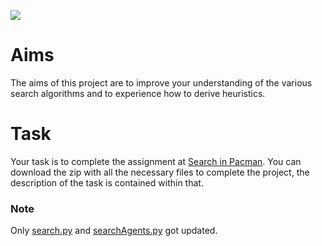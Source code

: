 ![](http://inst.eecs.berkeley.edu/~cs188/pacman/images/pacman_game.gif)

# Aims
The aims of this project are to improve your understanding of the various search algorithms and to experience how to derive heuristics.

# Task

Your task is to complete the assignment at [Search in Pacman](http://inst.eecs.berkeley.edu/~cs188/pacman/search.html). You can download the zip with all the necessary files to complete the project, the description of the task is contained within that.

### Note
Only [search.py](https://github.com/gaoxiangyu369/Pacman/blob/master/Search_in_Pacman/search.py) and [searchAgents.py](https://github.com/gaoxiangyu369/Pacman/blob/master/Search_in_Pacman/searchAgents.py) got updated.
